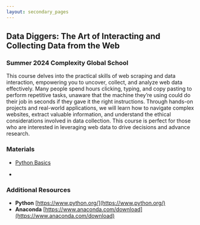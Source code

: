 ```yaml
---
layout: secondary_pages
---
```


## Data Diggers: The Art of Interacting and Collecting Data from the Web
###  Summer 2024 Complexity Global School 

This course delves into the practical skills of web scraping and data interaction, empowering you to uncover, collect, and analyze web data effectively. Many people spend hours clicking, typing, and copy pasting to perform repetitive tasks, unaware that the machine they’re using could do their job in seconds if they gave it the right instructions. Through hands-on projects and real-world applications, we will learn how to navigate complex websites, extract valuable information, and understand the ethical considerations involved in data collection. This course is perfect for those who are interested in leveraging web data to drive decisions and advance research.




### Materials
	
- [Python Basics]()
	
- 



### Additional Resources

- **Python**  [https://www.python.org/](https://www.python.org/)
- **Anaconda**  [https://www.anaconda.com/download](https://www.anaconda.com/download)


